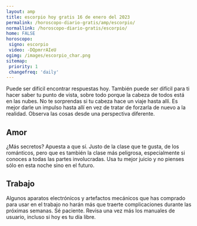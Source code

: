 ```yaml
---
layout: amp
title: escorpio hoy gratis 16 de enero del 2023 
permalink: /horoscopo-diario-gratis/amp/escorpio/
normallink: /horoscopo-diario-gratis/escorpio/
home: FALSE
horoscopo:
 signo: escorpio
 video: -DQpmrrAIeU
ogimg: /images/escorpio_char.png
sitemap:
 priority: 1
 changefreq: 'daily'
---
```



Puede ser difícil encontrar respuestas hoy. También puede ser difícil para ti hacer saber tu punto de vista, sobre todo porque la cabeza de todos está en las nubes. No te sorprendas si tu cabeza hace un viaje hasta allí. Es mejor darle un impulso hasta allí en vez de tratar de forzarla de nuevo a la realidad. Observa las cosas desde una perspectiva diferente.

## Amor

¿Más secretos? Apuesta a que sí. Justo de la clase que te gusta, de los románticos, pero que es también la clase más peligrosa, especialmente si conoces a todas las partes involucradas. Usa tu mejor juicio y no pienses sólo en esta noche sino en el futuro.

## Trabajo

Algunos aparatos electrónicos y artefactos mecánicos que has comprado para usar en el trabajo no harán más que traerte complicaciones durante las próximas semanas. Sé paciente. Revisa una vez más los manuales de usuario, incluso si hoy es tu día libre.